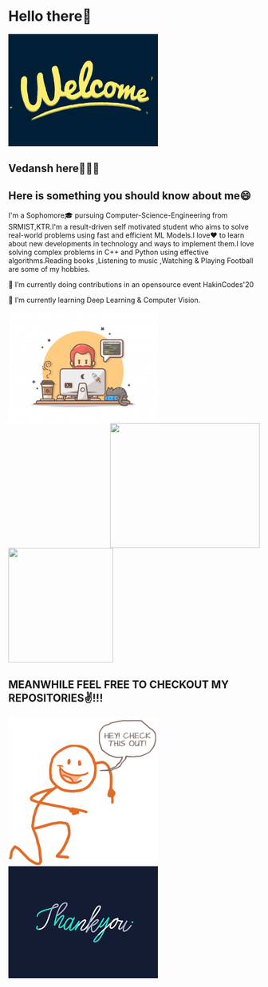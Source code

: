# Hello there👋
<img src="https://github.com/vvHacker007/vvHacker007/blob/master/Welcome.gif" alt="welcome" width="300"/>

## Vedansh here🙋🏻‍♂️
## Here is something you should know about me😄
I'm a Sophomore🎓 pursuing Computer-Science-Engineering from SRMIST,KTR.I'm a result-driven self motivated student who aims to solve real-world problems using fast and efficient ML Models.I love❤ to learn about new developments in technology and ways to implement them.I love solving complex problems in C++ and Python using effective algorithms.Reading books ,Listening to music ,Watching & Playing Football are some of my hobbies.

🔭 I’m currently doing contributions in an opensource event HakinCodes'20

🌱 I’m currently learning Deep Learning & Computer Vision.

<img align="left" src="https://github.com/vvHacker007/vvHacker007/blob/master/image.jpg" alt="computer" width="300"/>
<img align="right" width="300" height="250" src="https://github-readme-stats.vercel.app/api?username=vvHacker007&show_icons=true&theme=tokyonight">
<img width="210" height="230" src=https://github-readme-stats.vercel.app/api/top-langs/?username=vvHacker007&show_icons=true&theme=tokyonight>






## MEANWHILE FEEL FREE TO CHECKOUT MY REPOSITORIES✌!!!
<img src="https://github.com/vvHacker007/vvHacker007/blob/master/check this.gif" alt="check_my_repos" width="300" align="left" /> 
<img src="https://github.com/vvHacker007/vvHacker007/blob/master/Thanks.gif" alt="Thank_you" width="300"/> 

<!--
<div>
  <p><img align="left" width="420" height="350" src=""></p>
  <p><img align="right" src="![68747470733a2f2f6d656469612e67697068792e636f6d2f6d656469612f38333648694a633770677a7938694e58436e2f67697068792e676966](https://user-images.githubusercontent.com/60468275/90991130-8d962700-e5c4-11ea-8d37-6ebc8e95bba8.gif)"></p>
  <br /><br /><br /><br /><br /><br /><br /><br /><br /><br /><br /><br /><br /><br /><br />
  </div>


 

<!--
**vvHacker007/vvHacker007** is a ✨ _special_ ✨ repository because its `README.md` (this file) appears on your GitHub profile.

Here are some ideas to get you started:

- 
- 
- 👯 I’m looking to collaborate on ...
- 🤔 I’m looking for help with ...
- 💬 Ask me about ...
- 📫 How to reach me: ...
- 😄 Pronouns: ...
- ⚡ Fun fact: ...
-->

